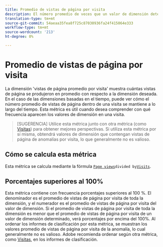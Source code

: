```yaml
---
title: Promedio de vistas de página por visita
description: El número promedio de veces que un valor de dimensión determinado apareció en una visita.
translation-type: tm+mt
source-git-commit: 54aeaa35fea8f725c87030936fa24f415064e333
workflow-type: tm+mt
source-wordcount: '213'
ht-degree: 0%

---
```



# Promedio de vistas de página por visita

La dimensión &#39;vistas de página promedio por visita&#39; muestra cuántas vistas de página se produjeron en promedio con respecto a la dimensión deseada. En el caso de las dimensiones basadas en el tiempo, puede ver cómo el número promedio de vistas de página dentro de una visita se mantiene a lo largo del tiempo. Esta métrica es útil cuando desea comprender con qué frecuencia aparecen los valores de dimensión en una visita.

>[SUGERENCIA] Utilice esta métrica junto con otra métrica (como [Visitas](visits.md)) para obtener mejores perspectivas. Si utiliza esta métrica por sí misma, obtendrá valores de dimensión que contengan vistas de página de anomalías por visita, lo que generalmente no es valioso.

## Cómo se calcula esta métrica

Esta métrica se calcula mediante la fórmula [`Page views`](page-views.md)` divided by `[`Visits`](visits.md).

## Porcentajes superiores al 100%

Esta métrica contiene con frecuencia porcentajes superiores al 100 %. El denominador es el promedio de vistas de página por visita de toda la dimensión, y el numerador es el promedio de vistas de página por visita del valor de dimensión. Si el promedio de vistas de página por visita de toda la dimensión es menor que el promedio de vistas de página por visita de un valor de dimensión determinado, verá porcentajes por encima del 100%. Al ordenar los informes de clasificación por esta métrica, se muestran los valores promedio de vistas de página por visita de la anomalía, lo cual generalmente no es valioso. Adobe recomienda ordenar según otra métrica, como [Visitas](visits.md), en los informes de clasificación.